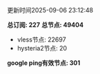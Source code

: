 更新时间2025-09-06 23:12:48

**总订阅: 227**
**总节点: 49404**
- vless节点: 22697
- hysteria2节点: 20

**google ping有效节点: 301**
